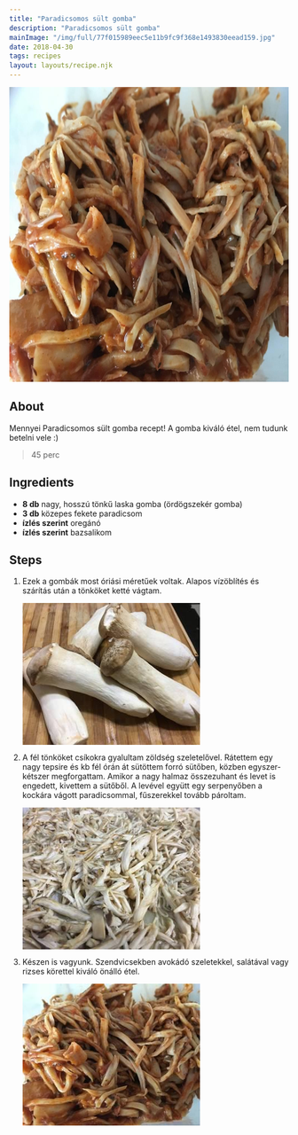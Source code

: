 ```yaml
---
title: "Paradicsomos sült gomba"
description: "Paradicsomos sült gomba"
mainImage: "/img/full/77f015989eec5e11b9fc9f368e1493830eead159.jpg"
date: 2018-04-30
tags: recipes
layout: layouts/recipe.njk
---
```

                            
<p align="center"><a href="https://cookpad.com/hu/receptek/4837375-paradicsomos-sult-gomba" rel="Recipe source page"><img width="751" height="532" src="/img/full/77f015989eec5e11b9fc9f368e1493830eead159.jpg"/></a></p>

## About
Mennyei Paradicsomos sült gomba recept! A gomba kiváló étel, nem tudunk betelni vele :)

> 45 perc 

## Ingredients
* **8 db** nagy, hosszú tönkű laska gomba (ördögszekér gomba)
* **3 db** közepes fekete paradicsom
* **ízlés szerint** oregánó
* **ízlés szerint** bazsalikom

## Steps

1. Ezek a gombák most óriási méretűek voltak. Alapos vízöblítés és szárítás után a tönköket ketté vágtam.
 
    <p><img width="320" height="256" align="left" src="/img/full/9522ba1e656588c93773daabcfa2c61a4d18829f.jpg"/></p><div style="clear: both"/>

2. A fél tönköket csíkokra gyalultam zöldség szeletelővel. Rátettem egy nagy tepsire és kb fél órán át sütöttem forró sütőben, közben egyszer-kétszer megforgattam. Amikor a nagy halmaz összezuhant és levet is engedett, kivettem a sütőből. A levével együtt egy serpenyőben a kockára vágott paradicsommal, fűszerekkel tovább pároltam.
 
    <p><img width="320" height="256" align="left" src="/img/full/8cae8069b21e5203427acd901e3d05d86f671ea6.jpg"/></p><div style="clear: both"/>

3. Készen is vagyunk. Szendvicsekben avokádó szeletekkel, salátával vagy rizses körettel kiváló önálló étel.
 
    <p><img width="320" height="256" align="left" src="/img/full/e7a30526dbf5d839aae0698349d248d7ede7b6c0.jpg"/></p><div style="clear: both"/>

